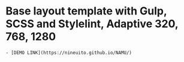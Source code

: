 # Base layout template with Gulp, SCSS and Stylelint, Adaptive 320, 768, 1280
    - [DEMO LINK](https://nineuito.github.io/NAMU/)
